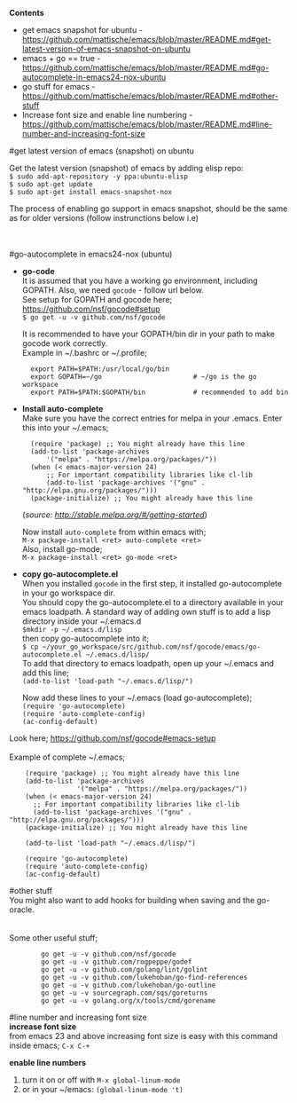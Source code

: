 **Contents**  
+ get emacs snapshot for ubuntu - https://github.com/mattische/emacs/blob/master/README.md#get-latest-version-of-emacs-snapshot-on-ubuntu
+ emacs + go == true - https://github.com/mattische/emacs/blob/master/README.md#go-autocomplete-in-emacs24-nox-ubuntu
+ go stuff for emacs - https://github.com/mattische/emacs/blob/master/README.md#other-stuff
+ Increase font size and enable line numbering - https://github.com/mattische/emacs/blob/master/README.md#line-number-and-increasing-font-size

#get latest version of emacs (snapshot) on ubuntu  

Get the latest version (snapshot) of emacs by adding elisp repo:  
	`$ sudo add-apt-repository -y ppa:ubuntu-elisp`  
	`$ sudo apt-get update`  
	`$ sudo apt-get install emacs-snapshot-nox`

The process of enabling go support in emacs snapshot, should be the same as for older versions (follow instrunctions below i.e)  
<br>
<br>

#go-autocomplete in emacs24-nox (ubuntu)
+ **go-code**  
   It is assumed that you have a working go environment, including GOPATH. Also, we need `gocode` - follow url below.    
   See setup for GOPATH and gocode here; https://github.com/nsf/gocode#setup  
   `$ go get -u -v github.com/nsf/gocode`  

   It is recommended to have your GOPATH/bin dir in your path to make gocode work correctly.  
   Example in ~/.bashrc or ~/.profile;  
   
		export PATH=$PATH:/usr/local/go/bin  
		export GOPATH=~/go                       # ~/go is the go workspace
		export PATH=$PATH:$GOPATH/bin            # recommended to add bin   

+ **Install auto-complete**  
   Make sure you have the correct entries for melpa in your .emacs. Enter this into your ~/.emacs;  

		(require 'package) ;; You might already have this line  
		(add-to-list 'package-archives    
			'("melpa" . "https://melpa.org/packages/"))    
		(when (< emacs-major-version 24)  
			;; For important compatibility libraries like cl-lib  
			(add-to-list 'package-archives '("gnu" . "http://elpa.gnu.org/packages/")))    
		(package-initialize) ;; You might already have this line  
		
	(_source: http://stable.melpa.org/#/getting-started_)
	
	Now install `auto-complete` from within emacs with;  
	`M-x package-install <ret> auto-complete <ret>`  
	Also, install go-mode;  
	`M-x package-install <ret> go-mode <ret>`  

+ **copy go-autocomplete.el**  
   When you installed `gocode` in the first step, it installed go-autocomplete in your go workspace dir.  
   You should copy the go-autocomplete.el to a directory available in your emacs loadpath. A standard way of adding own stuff is to add a lisp directory inside your ~/.emacs.d    
  `$mkdir -p ~/.emacs.d/lisp`  
   then copy go-autocomplete into it;  
   `$ cp ~/your_go_workspace/src/github.com/nsf/gocode/emacs/go-autocomplete.el ~/.emacs.d/lisp/`  
   To add that directory to emacs loadpath, open up your ~/.emacs and add this line;  
   `(add-to-list 'load-path "~/.emacs.d/lisp/")`  
    
   Now add these lines to your ~/.emacs (load go-autocomplete);  
		`(require 'go-autocomplete)`  
		`(require 'auto-complete-config)`  
		`(ac-config-default)` 

Look here; https://github.com/nsf/gocode#emacs-setup  
<br>
Example of complete ~/.emacs;  

		(require 'package) ;; You might already have this line
		(add-to-list 'package-archives
		             '("melpa" . "https://melpa.org/packages/"))
		(when (< emacs-major-version 24)
		  ;; For important compatibility libraries like cl-lib
		  (add-to-list 'package-archives '("gnu" . "http://elpa.gnu.org/packages/")))
		(package-initialize) ;; You might already have this line
		
		(add-to-list 'load-path "~/.emacs.d/lisp/")
		
		(require 'go-autocomplete)
		(require 'auto-complete-config)
		(ac-config-default)





#other stuff  
You might also want to add hooks for building when saving and the go-oracle.  
<br>
<br>
Some other useful stuff;  

			go get -u -v github.com/nsf/gocode  
			go get -u -v github.com/rogpeppe/godef  
			go get -u -v github.com/golang/lint/golint  
			go get -u -v github.com/lukehoban/go-find-references  
			go get -u -v github.com/lukehoban/go-outline  
			go get -u -v sourcegraph.com/sqs/goreturns  
			go get -u -v golang.org/x/tools/cmd/gorename  

#line number and increasing font size  
**increase font size**  
from emacs 23 and above increasing font size is easy with this command inside emacs;
	`C-x C-+`  

**enable line numbers**  
1. turn it on or off with  `M-x global-linum-mode`  
2. or in your ~/emacs: `(global-linum-mode 't)`  


